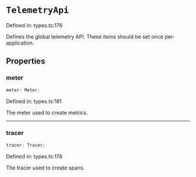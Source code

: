 # `TelemetryApi`

Defined in: types.ts:176

Defines the global telemetry API. These items should be set once per-application.

## Properties

### meter

```ts
meter: Meter;
```

Defined in: types.ts:181

The meter used to create metrics.

---

### tracer

```ts
tracer: Tracer;
```

Defined in: types.ts:178

The tracer used to create spans.
